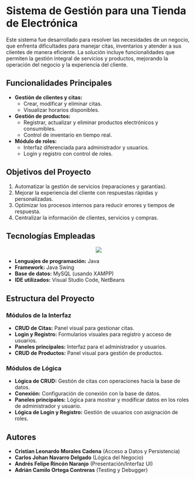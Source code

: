 # Sistema de Gestión para una Tienda de Electrónica

Este sistema fue desarrollado para resolver las necesidades de un negocio, que enfrenta dificultades para manejar citas, inventarios y atender a sus clientes de manera eficiente. La solución incluye funcionalidades que permiten la gestión integral de servicios y productos, mejorando la operación del negocio y la experiencia del cliente.

## Funcionalidades Principales

- **Gestión de clientes y citas:**
  - Crear, modificar y eliminar citas.
  - Visualizar horarios disponibles.
- **Gestión de productos:**
  - Registrar, actualizar y eliminar productos electrónicos y consumibles.
  - Control de inventario en tiempo real.
- **Módulo de roles:**
  - Interfaz diferenciada para administrador y usuarios.
  - Login y registro con control de roles.

## Objetivos del Proyecto

1. Automatizar la gestión de servicios (reparaciones y garantías).
2. Mejorar la experiencia del cliente con respuestas rápidas y personalizadas.
3. Optimizar los procesos internos para reducir errores y tiempos de respuesta.
4. Centralizar la información de clientes, servicios y compras.

## Tecnologías Empleadas
<div align="center">
    <img src="https://skillicons.dev/icons?i=java,mysql" /><br>
</div>

- **Lenguajes de programación:** Java
- **Framework:** Java Swing
- **Base de datos:** MySQL (usando XAMPP)
- **IDE utilizados:** Visual Studio Code, NetBeans

## Estructura del Proyecto

### Módulos de la Interfaz

- **CRUD de Citas:** Panel visual para gestionar citas.
- **Login y Registro:** Formularios visuales para registro y acceso de usuarios.
- **Paneles principales:** Interfaz para el administrador y usuarios.
- **CRUD de Productos:** Panel visual para gestión de productos.

### Módulos de Lógica

- **Lógica de CRUD:** Gestión de citas con operaciones hacia la base de datos.
- **Conexión:** Configuración de conexión con la base de datos.
- **Paneles principales:** Lógica para mostrar y modificar datos en los roles de administrador y usuario.
- **Lógica de Login y Registro:** Gestión de usuarios con asignación de roles.

## Autores

- **Cristian Leonardo Morales Cadena** (Acceso a Datos y Persistencia)
- **Carlos Johan Navarro Delgado** (Lógica del Negocio)
- **Andrés Felipe Rincón Naranjo** (Presentación/Interfaz UI)
- **Adrián Camilo Ortega Contreras** (Testing y Debugger)
